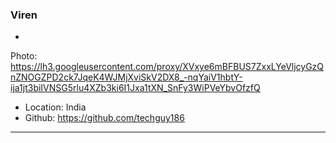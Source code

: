 ### Viren

-
Photo: https://lh3.googleusercontent.com/proxy/XVxye6mBFBUS7ZxxLYeVljcyGzQnZNOGZPD2ck7JqeK4WJMjXviSkV2DX8_-nqYaiV1hbtY-ija1jt3biIVNSG5rlu4XZb3ki6I1Jxa1tXN_SnFy3WiPVeYbvOfzfQ
- Location: India
- Github: https://github.com/techguy186

***
